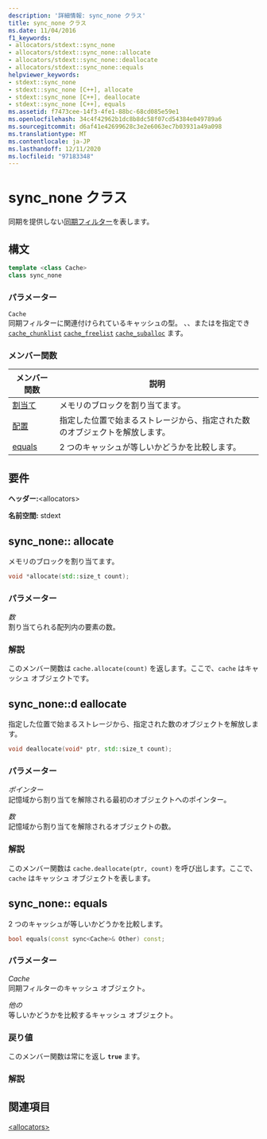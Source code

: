```yaml
---
description: '詳細情報: sync_none クラス'
title: sync_none クラス
ms.date: 11/04/2016
f1_keywords:
- allocators/stdext::sync_none
- allocators/stdext::sync_none::allocate
- allocators/stdext::sync_none::deallocate
- allocators/stdext::sync_none::equals
helpviewer_keywords:
- stdext::sync_none
- stdext::sync_none [C++], allocate
- stdext::sync_none [C++], deallocate
- stdext::sync_none [C++], equals
ms.assetid: f7473cee-14f3-4fe1-88bc-68cd085e59e1
ms.openlocfilehash: 34c4f42962b1dc8b8dc58f07cd54384e049789a6
ms.sourcegitcommit: d6af41e42699628c3e2e6063ec7b03931a49a098
ms.translationtype: MT
ms.contentlocale: ja-JP
ms.lasthandoff: 12/11/2020
ms.locfileid: "97183348"
---
```

# <a name="sync_none-class"></a>sync_none クラス

同期を提供しない[同期フィルター](../standard-library/allocators-header.md)を表します。

## <a name="syntax"></a>構文

```cpp
template <class Cache>
class sync_none
```

### <a name="parameters"></a>パラメーター

`Cache`\
同期フィルターに関連付けられているキャッシュの型。 、、またはを指定でき [`cache_chunklist`](../standard-library/cache-chunklist-class.md) [`cache_freelist`](../standard-library/cache-freelist-class.md) [`cache_suballoc`](../standard-library/cache-suballoc-class.md) ます。

### <a name="member-functions"></a>メンバー関数

|メンバー関数|説明|
|-|-|
|[割当て](#allocate)|メモリのブロックを割り当てます。|
|[配置](#deallocate)|指定した位置で始まるストレージから、指定された数のオブジェクトを解放します。|
|[equals](#equals)|2 つのキャッシュが等しいかどうかを比較します。|

## <a name="requirements"></a>要件

**ヘッダー:**\<allocators>

**名前空間:** stdext

## <a name="sync_noneallocate"></a><a name="allocate"></a> sync_none:: allocate

メモリのブロックを割り当てます。

```cpp
void *allocate(std::size_t count);
```

### <a name="parameters"></a>パラメーター

*数*\
割り当てられる配列内の要素の数。

### <a name="remarks"></a>解説

このメンバー関数は `cache.allocate(count)` を返します。ここで、`cache` はキャッシュ オブジェクトです。

## <a name="sync_nonedeallocate"></a><a name="deallocate"></a> sync_none::d eallocate

指定した位置で始まるストレージから、指定された数のオブジェクトを解放します。

```cpp
void deallocate(void* ptr, std::size_t count);
```

### <a name="parameters"></a>パラメーター

*ポインター*\
記憶域から割り当てを解除される最初のオブジェクトへのポインター。

*数*\
記憶域から割り当てを解除されるオブジェクトの数。

### <a name="remarks"></a>解説

このメンバー関数は `cache.deallocate(ptr, count)` を呼び出します。ここで、`cache` はキャッシュ オブジェクトを表します。

## <a name="sync_noneequals"></a><a name="equals"></a> sync_none:: equals

2 つのキャッシュが等しいかどうかを比較します。

```cpp
bool equals(const sync<Cache>& Other) const;
```

### <a name="parameters"></a>パラメーター

*Cache*\
同期フィルターのキャッシュ オブジェクト。

*他の*\
等しいかどうかを比較するキャッシュ オブジェクト。

### <a name="return-value"></a>戻り値

このメンバー関数は常にを返し **`true`** ます。

### <a name="remarks"></a>解説

## <a name="see-also"></a>関連項目

[\<allocators>](../standard-library/allocators-header.md)

